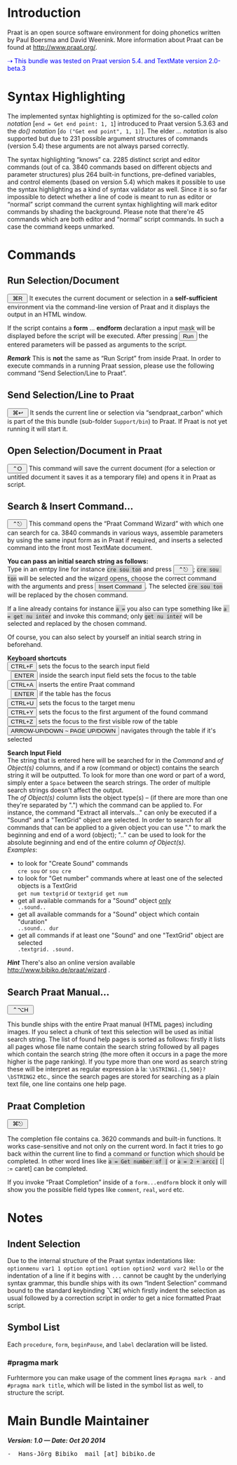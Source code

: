# Introduction

Praat is an open source software environment for doing phonetics written by Paul Boersma and David Weenink. 
More information about Praat can be found at <http://www.praat.org/>.

<font color=blue> ⇢ This bundle was tested on Praat version 5.4. and TextMate version 2.0-beta.3</font>

# Syntax Highlighting

The implemented syntax highlighting is optimized for the so-called _colon notation_ [<code>end = Get end point: 1, 1</code>] introduced to Praat version 5.3.63 and the _do() notation_ [<code>do ("Get end point", 1, 1)</code>]. The elder _... notation_ is also supported but due to 231 possible argument structures of commands (version 5.4) these arguments are not always parsed correctly.

The syntax highlighting “knows” ca. 2285 distinct script and editor commands (out of ca. 3840 commands based on different objects and parameter structures) plus 264 built-in functions, pre-defined variables, and control elements (based on version 5.4) which makes it possible to use the syntax highlighting as a kind of syntax validator as well. Since it is so far impossible to detect whether a line of code is meant to run as editor or “normal” script command the current syntax highlighting will mark editor commands by shading the background. Please note that there're 45 commands which are both editor and “normal” script commands. In such a case the command keeps unmarked.

# Commands

## Run Selection/Document
<button>&nbsp;&#x2318;R&nbsp;</button>
It executes the current document or selection in a __self-sufficient__ environment via the command-line version of Praat and it displays the output in an HTML window. 

If the script contains a __form__ ... __endform__ declaration a input mask will be displayed before the script will be executed. After pressing <small><button>Run</button></small> the entered parameters will be passed as arguments to the script.

***Remark*** This is __not__ the same as “Run Script” from inside Praat. In order to execute commands in a running Praat session, please use the following command “Send Selection/Line to Praat”.

## Send Selection/Line to Praat
<button>&nbsp;&#x2318;&#x21A9;&nbsp;</button>
It sends the current line or selection via “sendpraat_carbon” which is part of the this bundle (sub-folder <code>Support/bin</code>) to Praat. If Praat is not yet running it will start it.

## Open Selection/Document in Praat
<button>&nbsp;&#x2303;O&nbsp;</button>
This command will save the current document (for a selection or untitled document it saves it as a temporary file) and opens it in Praat as script.

## Search & Insert Command...
<button>&nbsp;&#x2303;⎋&nbsp;</button>
This command opens the “Praat Command Wizard” with which one can search for ca. 3840 commands in various ways, assemble parameters by using the same input form as in Praat if required, and inserts a selected command into the front most TextMate document.

__You can pass an initial search string as follows:__<br>
Type in an emtpy line for instance <span style='background-color:lightgrey;'>` cre sou ton `</span> and press <button>&nbsp;&#x2303;⎋&nbsp;</button>; <span style='background-color:lightgrey;'>` cre sou ton `</span> will be selected and the wizard opens, choose the correct command with the arguments and press <button>Insert Command</button>. The selected <span style='background-color:lightgrey;'>` cre sou ton `</span> will be replaced by the chosen command.

If a line already contains for instance <span style='background-color:lightgrey;'>` a = `</span> you also can type something like <span style='background-color:lightgrey;'>` a = get nu inter `</span> and invoke this command; only <span style='background-color:lightgrey;'>` get nu inter `</span> will be selected and replaced by the chosen command.

Of course, you can also select by yourself an initial search string in beforehand.

<p><b>Keyboard shortcuts</b><br>
	<button>CTRL+F</button> sets the focus to the search input field<br>
	&nbsp;&nbsp;<button>ENTER</button> inside the search input field sets the focus to the table<br>
	<button>CTRL+A</button> inserts the entire Praat command<br>
	&nbsp;&nbsp;<button>ENTER</button> if the table has the focus<br>
	<button>CTRL+U</button> sets the focus to the target menu<br>
	<button>CTRL+Y</button> sets the focus to the first argument of the found command<br>
	<button>CTRL+Z</button> sets the focus to the first visible row of the table<br>
	<button>ARROW-UP/DOWN ~ PAGE UP/DOWN</button> navigates through the table if it's selected
</p>
<p><b>Search Input Field</b><br>
	The string that is entered here will be searched for in the <i>Command</i> and <i>of Object(s)</i> columns, and if a row (command or object) 
	contains the search string  it will be outputted. To look for more than one word or part of a word, simply enter a <code>Space</code> 
	between the search strings. The order of multiple search strings doesn't affect the output.<br>
	The <i>of Object(s)</i> column lists the object type(s) – (if there are more than one they're separated by ".") 
	which the command  can be applied to.
	For instance, the command "Extract all intervals..." can only be executed if a "Sound" and a "TextGrid" object are selected. 
	In order to search for all commands that can be applied to a given object you can use "." to mark the beginning and end of a word (object); 
	".." can be used to look for the absolute beginning and end of the entire column <i>of Object(s)</i>.
	<br>
	<i>Examples</i>:
	<ul>
	<li>to look for "Create Sound" commands</li>
	<code>cre sou</code> or <code>sou cre</code>
	<li>to look for "Get number" commands where at least one of the selected objects is a TextGrid</li>
	<code>get num textgrid</code> or <code>textgrid get num</code>
	<li>get all available commands for a "Sound" object <u>only</u></li>
	<code>..sound..</code>
	<li>get all available commands for a "Sound" object which contain "duration" </li>
	<code>..sound.. dur</code>
	<li>get all commands if at least one "Sound" and one "TextGrid" object are selected</li>
	<code>.textgrid. .sound.</code>
	</ul>
</p>

***Hint*** There's also an online version available <http://www.bibiko.de/praat/wizard> .

## Search Praat Manual...
<button>&nbsp;&#x2303;&#x2325;H&nbsp;</button>

This bundle ships with the entire Praat manual (HTML pages) including images. If you select a chunk of text this selection will be used as initial search string. The list of found help pages is sorted as follows: firstly it lists all pages whose file name contain the search string followed by all pages which contain the search string (the more often it occurs in a page the more higher is the page ranking). If you type more than one word as search string these will be interpret as regular expression à la: `\bSTRING1.{1,500}?\bSTRING2` etc., since the search pages are stored for searching as a plain text file, one line contains one help page.

## Praat Completion
<button>&nbsp;⌘⎋&nbsp;</button>

The completion file contains ca. 3620 commands and built-in functions. It works case-sensitive and not only on the current word. In fact it tries to go back within the current line to find a command or function which should be completed. In other word lines like <span style='background-color:lightgrey;'>`a = Get number of |`</span> or <span style='background-color:lightgrey;'>`a = 2 + arcc|`</span> [| := caret] can be completed.

If you invoke “Praat Completion” inside of a `form...endform` block it only will show you the possible field types like `comment`, `real`, `word` etc.


# Notes

## Indent Selection

Due to the internal structure of the Praat syntax indentations like:
`
optionmenu var1 1
	option option1
	option option2
word var2 Hello
`
or the indentation of a line if it begins with `...` cannot be caught by the underlying syntax grammar, this bundle ships with its own “Indent Selection” command bound to the standard keybinding ⌥⌘[ which firstly indent the selection as usual followed by a correction script in order to get a nice formatted Praat script.

## Symbol List

Each `procedure`, `form`, `beginPause`, and `label` declaration will be listed.

### #pragma mark

Furhtermore you can make usage of the comment lines `#pragma mark -` and `#pragma mark title`, which will be listed in the symbol list as well, to structure the script.

# Main Bundle Maintainer

***Version: 1.0 — Date: Oct 20 2014***

<pre>
-  Hans-Jörg Bibiko&nbsp;&nbsp;<a >mail [at] bibiko.de</a>
</pre>

